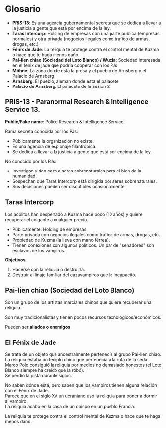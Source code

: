 # Glosario

* **PRIS-13**: Es una agencia gubernamental secreta que se dedica a llevar a la justicia a gente que está por encima de la ley.
* **Taras Intercorp**: Holding de empresas con una parte publica (empresas normales) y otra privada (negocios ilegales como trafico de armas, drogas, etc.)
* **Fénix de Jade**: La reliquia te protege contra el control mental de Kuzma o hace que te haga menos daño.
* **Pai-lien chiao (Sociedad del Loto Blanco) / Wuxia**: Sociedad interesada en el fenix de jade que podria cooperar con los PJs
* **Möhne**: La zona donde esta la presa y el pueblo de Arnsberg y el Palacio de Arnsberg
* **Arnsberg**: El pueblo, aleman donde esta el palacete
* **Palacio de Arnsberg**: El palacete de la sesion 2


## PRIS-13 - Paranormal Research & Intelligence Service 13.

**Public/Fake name**: Police Research & Intelligence Service.

Rama secreta conocida por los PJs:
- Públicamente la organización no existe.
- Es una agencia de espionaje filantrópica.
- Se dedica a llevar a la justicia a gente que está por encima de la ley.

No conocido por los PJs:
- Investigan y dan caza a seres sobrenaturales para el bien de la humanidad.
- Sospechan que Taras Intercorp está dirigida por seres sobrenaturales.
- Sus decisiones pueden ser discutibles ocasionalmente.


## Taras Intercorp

Los acólitos han despertado a Kuzma hace poco (10 años) y quiere recuperar el colgante a cualquier precio.

* Públicamente: Holding de empresas.
* Parte privada con negocios ilegales como trafico de armas, drogas, etc.
* Propiedad de Kuzma (la lleva con mano férrea).
* Tienen conexiones con algunos políticos.  Un par de "senadores" son esclavos de los vampiros.

**Objetivos**:
1. Hacerse con la reliquia o destruirla.
2. Destruir al linaje familiar del cazavampiros que le incapacitó.


## Pai-lien chiao (Sociedad del Loto Blanco)  

Son un grupo de los artistas marciales chinos que quiere recuperar una reliquia.

Son muy tradicionalistas y tienen pocos recursos tecnológicos/económicos.

Pueden ser **aliados o enemigos**.

## El Fénix de Jade

Se trata de un objeto que ancestralmente pertenecía al grupo Pai-lien chiao.  
La reliquia estaba un templo chino que pertenecía a la ruta de la seda.  
Marco Polo consiguió la reliquia por medios no demasiado honestos (el Loto Blanco siempre ha creído que la robó).  
Se perdió la pista durante siglos.  
  
No saben dónde está, pero saben que los vampiros tienen alguna relación con el Fénix de Jade.  
Parece que en el siglo XV un ucraniano usó la reliquia para poner a dormir al vampiro.  
La reliquia acabó en la casa de un obispo en un pueblo Francia.  
  
La reliquia te protege contra el control mental de Kuzma o hace que te haga menos daño.  
  